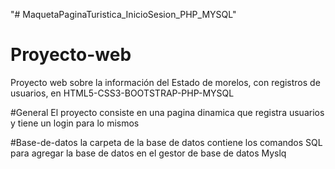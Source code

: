 "# MaquetaPaginaTuristica_InicioSesion_PHP_MYSQL" 
# Proyecto-web
Proyecto web sobre la información del Estado de morelos, con registros de usuarios, en HTML5-CSS3-BOOTSTRAP-PHP-MYSQL

#General
El proyecto consiste en una pagina dinamica que registra usuarios y tiene un login para lo mismos

#Base-de-datos
la carpeta de la base de datos contiene los comandos SQL para agregar la base de datos en
el gestor de base de datos Myslq
